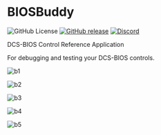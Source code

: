 # BIOSBuddy

![GitHub License](https://img.shields.io/github/license/DCS-Skunkworks/BIOSBuddy)
[![GitHub release](https://img.shields.io/github/release/DCS-Skunkworks/BIOSBuddy.svg)](https://github.com/DCS-Skunkworks/BIOSBuddy/releases)
[![Discord](https://img.shields.io/discord/533342958712258572)](https://discord.gg/5svGwKX)

DCS-BIOS Control Reference Application

For debugging and testing your DCS-BIOS controls.

![b1](https://github.com/DCS-Skunkworks/BIOSBuddy/assets/10453261/0c4f00f8-4fb1-4cbf-b3b6-a0c1c8dc41ce)

![b2](https://github.com/DCS-Skunkworks/BIOSBuddy/assets/10453261/8da5620d-6599-4a2e-b9f8-fa7ddb11fa85)

![b3](https://github.com/DCS-Skunkworks/BIOSBuddy/assets/10453261/b7af322e-816b-40f5-a025-31714bd5880d)

![b4](https://github.com/DCS-Skunkworks/BIOSBuddy/assets/10453261/bcfd3747-2454-40db-adcc-0bbc537ab3db)

![b5](https://github.com/DCS-Skunkworks/BIOSBuddy/assets/10453261/1bd88283-d5f2-416e-b70a-489136d19636)







